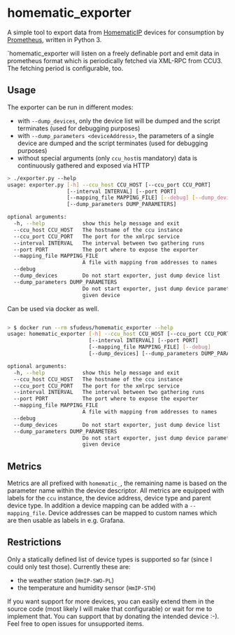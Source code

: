 # homematic_exporter

A simple tool to export data from [HomematicIP](https://www.homematic.com/) devices for consumption by [Prometheus](https://prometheus.io/), written in Python 3. 

`homematic_exporter will listen on a freely definable port and emit data in prometheus format which is periodically fetched via XML-RPC from CCU3. The
fetching period is configurable, too. 

## Usage

The exporter can be run in different modes:
* with `--dump_devices`, only the device list will be dumped and the script terminates (used for debugging purposes)
* with `--dump_parameters <deviceAddress>`, the parameters of a single device are dumped and the script terminates (used for debugging purposes)
* without special arguments (only `ccu_host`is mandatory) data is continuously gathered and exposed via HTTP

```bash
> ./exporter.py --help                                                                                                                                                   [±master ●]
usage: exporter.py [-h] --ccu_host CCU_HOST [--ccu_port CCU_PORT]
                   [--interval INTERVAL] [--port PORT]
                   [--mapping_file MAPPING_FILE] [--debug] [--dump_devices]
                   [--dump_parameters DUMP_PARAMETERS]

optional arguments:
  -h, --help            show this help message and exit
  --ccu_host CCU_HOST   The hostname of the ccu instance
  --ccu_port CCU_PORT   The port for the xmlrpc service
  --interval INTERVAL   The interval between two gathering runs
  --port PORT           The port where to expose the exporter
  --mapping_file MAPPING_FILE
                        A file with mapping from addresses to names
  --debug
  --dump_devices        Do not start exporter, just dump device list
  --dump_parameters DUMP_PARAMETERS
                        Do not start exporter, just dump device parameters of
                        given device
```

Can be used via docker as well. 
```bash

> $ docker run --rm sfudeus/homematic_exporter --help
usage: homematic_exporter [-h] --ccu_host CCU_HOST [--ccu_port CCU_PORT]
                          [--interval INTERVAL] [--port PORT]
                          [--mapping_file MAPPING_FILE] [--debug]
                          [--dump_devices] [--dump_parameters DUMP_PARAMETERS]

optional arguments:
  -h, --help            show this help message and exit
  --ccu_host CCU_HOST   The hostname of the ccu instance
  --ccu_port CCU_PORT   The port for the xmlrpc service
  --interval INTERVAL   The interval between two gathering runs
  --port PORT           The port where to expose the exporter
  --mapping_file MAPPING_FILE
                        A file with mapping from addresses to names
  --debug
  --dump_devices        Do not start exporter, just dump device list
  --dump_parameters DUMP_PARAMETERS
                        Do not start exporter, just dump device parameters of
                        given device
```

## Metrics

Metrics are all prefixed with `homematic_`, the remaining name is based on the parameter name within the device descriptor. 
All metrics are equipped with labels for the `ccu` instance, the device address, device type and parent device type. 
In addition a device mapping can be added with a `--mapping_file`. Device addresses can be mapped to custom names which are then usable as labels in e.g. Grafana. 

## Restrictions

Only a statically defined list of device types is supported so far (since I could only test those). Currently these are: 
* the weather station (`HmIP-SWO-PL`)
* the temperature and humidity sensor (`HmIP-STH`)

If you want support for more devices, you can easily extend them in the source code (most likely I will make that configurable) or wait for me to implement that. You can support that by donating the intended device :-). 
Feel free to open issues for unsupported items. 



